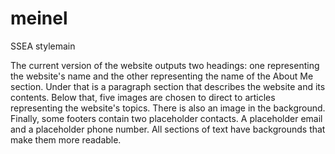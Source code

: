 # meinel

SSEA
stylemain

The current version of the website outputs two headings: one representing the website's name and the other representing the name of the About Me section. 
Under that is a paragraph section that describes the website and its contents. Below that, five images are chosen to direct to articles representing the website's topics. There is also an image in the background. Finally, some footers contain two placeholder contacts. A placeholder email and a placeholder phone number. All sections of text have backgrounds that make them more readable.
